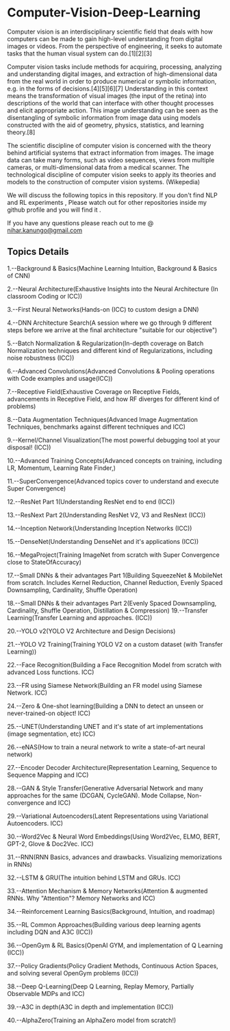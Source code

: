 # Computer-Vision-Deep-Learning
Computer vision is an interdisciplinary scientific field that deals with how computers can be made to gain high-level understanding from digital images or videos. From the perspective of engineering, it seeks to automate tasks that the human visual system can do.[1][2][3]

Computer vision tasks include methods for acquiring, processing, analyzing and understanding digital images, and extraction of high-dimensional data from the real world in order to produce numerical or symbolic information, e.g. in the forms of decisions.[4][5][6][7] Understanding in this context means the transformation of visual images (the input of the retina) into descriptions of the world that can interface with other thought processes and elicit appropriate action. This image understanding can be seen as the disentangling of symbolic information from image data using models constructed with the aid of geometry, physics, statistics, and learning theory.[8]

The scientific discipline of computer vision is concerned with the theory behind artificial systems that extract information from images. The image data can take many forms, such as video sequences, views from multiple cameras, or multi-dimensional data from a medical scanner. The technological discipline of computer vision seeks to apply its theories and models to the construction of computer vision systems. (Wikepedia)

We will discuss the following topics in this repository. If you don't find NLP and RL experiments , Please watch out for other repositories inside my github profile and you will find it .

If you have any questions please reach out to me @ nihar.kanungo@gmail.com
						   

Topics	Details	
-------------------

1.--Background & Basics(Machine Learning Intuition, Background & Basics of CNN)

2.--Neural Architecture(Exhaustive Insights into the Neural Architecture (In classroom Coding or ICC))

3.--First Neural Networks(Hands-on (ICC) to custom design a DNN)

4.--DNN Architecture Search(A session where we go through 9 different steps before we arrive at the final architecture "suitable for our objective")

5.--Batch Normalization & Regularization(In-depth coverage on Batch Normalization techniques and different kind of Regularizations, including noise robustness (ICC))

6.--Advanced Convolutions(Advanced Convolutions & Pooling operations with Code examples and usage(ICC))

7.--Receptive Field(Exhaustive Coverage on Receptive Fields, advancements in Receptive Field, and how RF diverges for different kind of problems)

8.--Data Augmentation Techniques(Advanced Image Augmentation Techniques, benchmarks against different techniques and ICC)

9.--Kernel/Channel Visualization(The most powerful debugging tool at your disposal! (ICC))

10.--Advanced Training Concepts(Advanced concepts on training, including LR, Momentum, Learning Rate Finder,)

11.--SuperConvergence(Advanced topics cover to understand and execute Super Convergence)

12.--ResNet Part 1(Understanding ResNet end to end (ICC))

13.--ResNext Part 2(Understanding ResNet V2, V3 and ResNext (ICC))

14.--Inception Network(Understanding Inception Networks (ICC))

15.--DenseNet(Understanding DenseNet and it's applications (ICC))

16.--MegaProject(Training ImageNet from scratch with Super Convergence close to StateOfAccuracy)

17.--Small DNNs & their advantages Part 1(Building SqueezeNet & MobileNet from scratch. Includes Kernel Reduction, Channel Reduction, Evenly Spaced Downsampling, Cardinality, Shuffle Operation)

18.--Small DNNs & their advantages Part 2(Evenly Spaced Downsampling, Cardinality, Shuffle Operation, Distillation & Compression)
19.--Transfer Learning(Transfer Learning and approaches. (ICC))

20.--YOLO v2(YOLO V2 Architecture and Design Decisions)

21.--YOLO V2 Training(Training YOLO V2 on a custom dataset (with Transfer Learning))

22.--Face Recognition(Building a Face Recognition Model from scratch with advanced Loss functions. ICC)

23.--FR using Siamese Network(Building an FR model using Siamese Network. ICC)

24.--Zero & One-shot learning(Building a DNN to detect an unseen or never-trained-on object! ICC)

25.--UNET(Understanding UNET and it's state of art implementations (image segmentation, etc) ICC)

26.--eNAS(How to train a neural network to write a state-of-art neural network)

27.--Encoder Decoder Architecture(Representation Learning, Sequence to Sequence Mapping and ICC)

28.--GAN & Style Transfer(Generative Adversarial Network and many approaches for the same (DCGAN, CycleGAN). Mode Collapse, Non-convergence and ICC)

29.--Variational Autoencoders(Latent Representations using Variational Autoencoders. ICC)

30.--Word2Vec & Neural Word Embeddings(Using Word2Vec, ELMO, BERT, GPT-2, Glove & Doc2Vec. ICC)

31.--RNN(RNN Basics, advances and drawbacks. Visualizing memorizations in RNNs)

32.--LSTM & GRU(The intuition behind LSTM and GRUs. ICC)

33.--Attention Mechanism & Memory Networks(Attention & augmented RNNs. Why "Attention"? Memory Networks and ICC)

34.--Reinforcement Learning Basics(Background, Intuition, and roadmap)

35.--RL Common Approaches(Building various deep learning agents including DQN and A3C (ICC))

36.--OpenGym & RL Basics(OpenAI GYM, and implementation of Q Learning (ICC))

37.--Policy Gradients(Policy Gradient Methods, Continuous Action Spaces, and solving several OpenGym problems (ICC))

38.--Deep Q-Learning(Deep Q Learning, Replay Memory, Partially Observable MDPs and ICC)

39.--A3C in depth(A3C in depth and implementation (ICC))

40.--AlphaZero(Training an AlphaZero model from scratch!)
